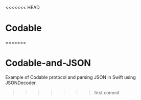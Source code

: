 <<<<<<< HEAD
# Codable
=======
# Codable-and-JSON
Example of Codable protocol and parsing JSON in Swift using JSONDecoder.
>>>>>>> first commit
